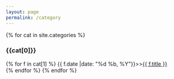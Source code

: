 ```yaml
---
layout: page
permalink: /category
---
```

<div id="categories">
    {% for cat in site.categories %}
    <h3 id="{{cat[0]}}"><span class="label label-primary">{{cat[0]}}</span></h3>
    {% for f in cat[1] %}
    <span class="blog-post-meta-category-page">{{ f.date |date: "%d %b, %Y"}}&gt;&gt;</span><a href="{{f.url}}">{{ f.title }}</a><br/>
    {% endfor %}
    {% endfor %}
</div>

